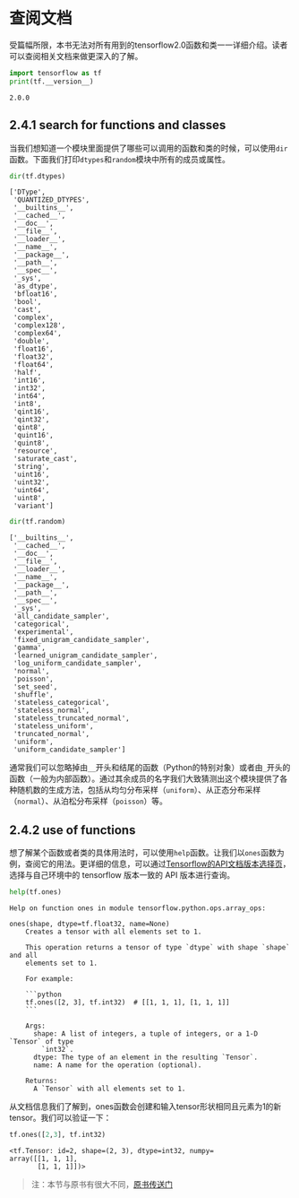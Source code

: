 
# 查阅文档

受篇幅所限，本书无法对所有用到的tensorflow2.0函数和类一一详细介绍。读者可以查阅相关文档来做更深入的了解。


```python
import tensorflow as tf
print(tf.__version__)
```

    2.0.0
    

## 2.4.1 search for functions and classes

当我们想知道一个模块里面提供了哪些可以调用的函数和类的时候，可以使用`dir`函数。下面我们打印`dtypes`和`random`模块中所有的成员或属性。


```python
dir(tf.dtypes)
```




    ['DType',
     'QUANTIZED_DTYPES',
     '__builtins__',
     '__cached__',
     '__doc__',
     '__file__',
     '__loader__',
     '__name__',
     '__package__',
     '__path__',
     '__spec__',
     '_sys',
     'as_dtype',
     'bfloat16',
     'bool',
     'cast',
     'complex',
     'complex128',
     'complex64',
     'double',
     'float16',
     'float32',
     'float64',
     'half',
     'int16',
     'int32',
     'int64',
     'int8',
     'qint16',
     'qint32',
     'qint8',
     'quint16',
     'quint8',
     'resource',
     'saturate_cast',
     'string',
     'uint16',
     'uint32',
     'uint64',
     'uint8',
     'variant']




```python
dir(tf.random)
```




    ['__builtins__',
     '__cached__',
     '__doc__',
     '__file__',
     '__loader__',
     '__name__',
     '__package__',
     '__path__',
     '__spec__',
     '_sys',
     'all_candidate_sampler',
     'categorical',
     'experimental',
     'fixed_unigram_candidate_sampler',
     'gamma',
     'learned_unigram_candidate_sampler',
     'log_uniform_candidate_sampler',
     'normal',
     'poisson',
     'set_seed',
     'shuffle',
     'stateless_categorical',
     'stateless_normal',
     'stateless_truncated_normal',
     'stateless_uniform',
     'truncated_normal',
     'uniform',
     'uniform_candidate_sampler']



通常我们可以忽略掉由`__`开头和结尾的函数（Python的特别对象）或者由`_`开头的函数（一般为内部函数）。通过其余成员的名字我们大致猜测出这个模块提供了各种随机数的生成方法，包括从均匀分布采样（`uniform`）、从正态分布采样（`normal`）、从泊松分布采样（`poisson`）等。

## 2.4.2 use of functions

想了解某个函数或者类的具体用法时，可以使用`help`函数。让我们以`ones`函数为例，查阅它的用法。更详细的信息，可以通过[Tensorflow的API文档版本选择页](https://www.tensorflow.org/versions)，选择与自己环境中的 tensorflow 版本一致的 API 版本进行查询。


```python
help(tf.ones)
```

    Help on function ones in module tensorflow.python.ops.array_ops:
    
    ones(shape, dtype=tf.float32, name=None)
        Creates a tensor with all elements set to 1.
        
        This operation returns a tensor of type `dtype` with shape `shape` and all
        elements set to 1.
        
        For example:
        
        ```python
        tf.ones([2, 3], tf.int32)  # [[1, 1, 1], [1, 1, 1]]
        ```
        
        Args:
          shape: A list of integers, a tuple of integers, or a 1-D `Tensor` of type
            `int32`.
          dtype: The type of an element in the resulting `Tensor`.
          name: A name for the operation (optional).
        
        Returns:
          A `Tensor` with all elements set to 1.
    
    

从文档信息我们了解到，ones函数会创建和输入tensor形状相同且元素为1的新tensor。我们可以验证一下：


```python
tf.ones([2,3], tf.int32)
```




    <tf.Tensor: id=2, shape=(2, 3), dtype=int32, numpy=
    array([[1, 1, 1],
           [1, 1, 1]])>


> 注：本节与原书有很大不同，[原书传送门](https://zh.d2l.ai/chapter_prerequisite/lookup-api.html)